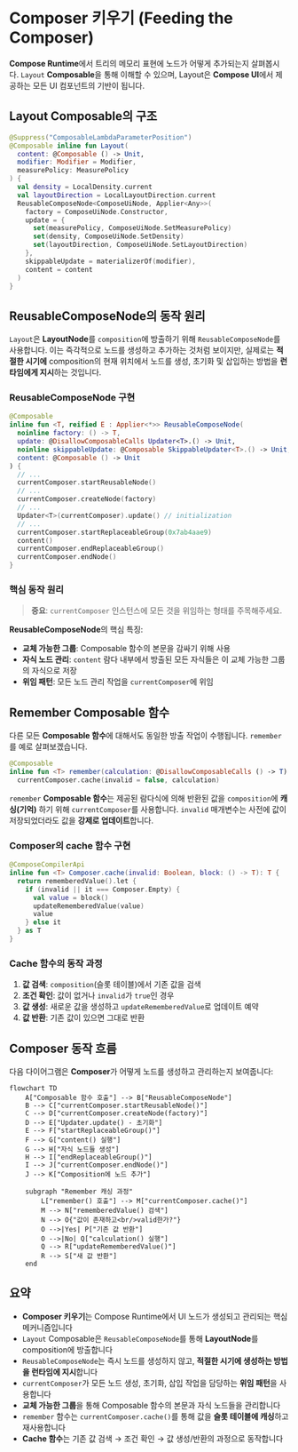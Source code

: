 # Composer 키우기 (Feeding the Composer)

**Compose Runtime**에서 트리의 메모리 표현에 노드가 어떻게 추가되는지 살펴봅시다. `Layout` **Composable**을 통해 이해할 수 있으며, Layout은 **Compose UI**에서 제공하는 모든 UI 컴포넌트의 기반이 됩니다.

## Layout Composable의 구조

```kotlin
@Suppress("ComposableLambdaParameterPosition")
@Composable inline fun Layout(
  content: @Composable () -> Unit,
  modifier: Modifier = Modifier,
  measurePolicy: MeasurePolicy
) {
  val density = LocalDensity.current
  val layoutDirection = LocalLayoutDirection.current
  ReusableComposeNode<ComposeUiNode, Applier<Any>>(
    factory = ComposeUiNode.Constructor,
    update = {
      set(measurePolicy, ComposeUiNode.SetMeasurePolicy)
      set(density, ComposeUiNode.SetDensity)
      set(layoutDirection, ComposeUiNode.SetLayoutDirection)
    },
    skippableUpdate = materializerOf(modifier),
    content = content
  )
}
```



## ReusableComposeNode의 동작 원리

`Layout`은 **LayoutNode**를 `composition`에 방출하기 위해 `ReusableComposeNode`를 사용합니다. 이는 즉각적으로 노드를 생성하고 추가하는 것처럼 보이지만, 실제로는 **적절한 시기에** composition의 현재 위치에서 노드를 생성, 초기화 및 삽입하는 방법을 **런타임에게 지시**하는 것입니다.

### ReusableComposeNode 구현

```kotlin
@Composable
inline fun <T, reified E : Applier<*>> ReusableComposeNode(
  noinline factory: () -> T,
  update: @DisallowComposableCalls Updater<T>.() -> Unit,
  noinline skippableUpdate: @Composable SkippableUpdater<T>.() -> Unit,
  content: @Composable () -> Unit
) {
  // ...
  currentComposer.startReusableNode()
  // ...
  currentComposer.createNode(factory)
  // ...
  Updater<T>(currentComposer).update() // initialization
  // ...
  currentComposer.startReplaceableGroup(0x7ab4aae9)
  content()
  currentComposer.endReplaceableGroup()
  currentComposer.endNode()
}
```



### 핵심 동작 원리

> **중요**: `currentComposer` 인스턴스에 모든 것을 위임하는 형태를 주목해주세요.

**ReusableComposeNode**의 핵심 특징:
- **교체 가능한 그룹**: Composable 함수의 본문을 감싸기 위해 사용
- **자식 노드 관리**: `content` 람다 내부에서 방출된 모든 자식들은 이 교체 가능한 그룹의 자식으로 저장
- **위임 패턴**: 모든 노드 관리 작업을 `currentComposer`에 위임

## Remember Composable 함수

다른 모든 **Composable 함수**에 대해서도 동일한 방출 작업이 수행됩니다. `remember`를 예로 살펴보겠습니다.

```kotlin
@Composable
inline fun <T> remember(calculation: @DisallowComposableCalls () -> T): T =
  currentComposer.cache(invalid = false, calculation)
```



`remember` **Composable 함수**는 제공된 람다식에 의해 반환된 값을 `composition`에 **캐싱(기억)** 하기 위해 `currentComposer`를 사용합니다. `invalid` 매개변수는 사전에 값이 저장되었더라도 값을 **강제로 업데이트**합니다.

### Composer의 cache 함수 구현

```kotlin
@ComposeCompilerApi
inline fun <T> Composer.cache(invalid: Boolean, block: () -> T): T {
  return rememberedValue().let {
    if (invalid || it === Composer.Empty) {
      val value = block()
      updateRememberedValue(value)
      value
    } else it
  } as T
}
```

### Cache 함수의 동작 과정

1. **값 검색**: `composition`(슬롯 테이블)에서 기존 값을 검색
2. **조건 확인**: 값이 없거나 `invalid`가 `true`인 경우
3. **값 생성**: 새로운 값을 생성하고 `updateRememberedValue`로 업데이트 예약
4. **값 반환**: 기존 값이 있으면 그대로 반환

## Composer 동작 흐름

다음 다이어그램은 **Composer**가 어떻게 노드를 생성하고 관리하는지 보여줍니다:

```mermaid
flowchart TD
    A["Composable 함수 호출"] --> B["ReusableComposeNode"]
    B --> C["currentComposer.startReusableNode()"]
    C --> D["currentComposer.createNode(factory)"]
    D --> E["Updater.update() - 초기화"]
    E --> F["startReplaceableGroup()"]
    F --> G["content() 실행"]
    G --> H["자식 노드들 생성"]
    H --> I["endReplaceableGroup()"]
    I --> J["currentComposer.endNode()"]
    J --> K["Composition에 노드 추가"]
    
    subgraph "Remember 캐싱 과정"
        L["remember() 호출"] --> M["currentComposer.cache()"]
        M --> N["rememberedValue() 검색"]
        N --> O{"값이 존재하고<br/>valid한가?"}
        O -->|Yes| P["기존 값 반환"]
        O -->|No| Q["calculation() 실행"]
        Q --> R["updateRememberedValue()"]
        R --> S["새 값 반환"]
    end
```

## 요약

- **Composer 키우기**는 Compose Runtime에서 UI 노드가 생성되고 관리되는 핵심 메커니즘입니다
- `Layout` Composable은 `ReusableComposeNode`를 통해 **LayoutNode**를 composition에 방출합니다
- `ReusableComposeNode`는 즉시 노드를 생성하지 않고, **적절한 시기에 생성하는 방법을 런타임에 지시**합니다
- `currentComposer`가 모든 노드 생성, 초기화, 삽입 작업을 담당하는 **위임 패턴**을 사용합니다
- **교체 가능한 그룹**을 통해 Composable 함수의 본문과 자식 노드들을 관리합니다
- `remember` 함수는 `currentComposer.cache()`를 통해 값을 **슬롯 테이블에 캐싱**하고 재사용합니다
- **Cache 함수**는 기존 값 검색 → 조건 확인 → 값 생성/반환의 과정으로 동작합니다